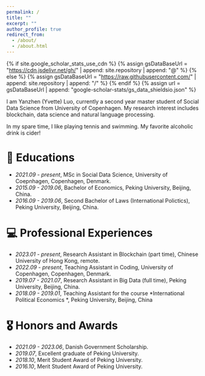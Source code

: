 ```yaml
---
permalink: /
title: ""
excerpt: ""
author_profile: true
redirect_from: 
  - /about/
  - /about.html
---
```


{% if site.google_scholar_stats_use_cdn %}
{% assign gsDataBaseUrl = "https://cdn.jsdelivr.net/gh/" | append: site.repository | append: "@" %}
{% else %}
{% assign gsDataBaseUrl = "https://raw.githubusercontent.com/" | append: site.repository | append: "/" %}
{% endif %}
{% assign url = gsDataBaseUrl | append: "google-scholar-stats/gs_data_shieldsio.json" %}

<span class='anchor' id='about-me'></span>

I am Yanzhen (Yvette) Luo, currently a second year master student of Social Data Science from University of Copenhagen. My research interest includes blockchain, data science and natural language processing.

In my spare time, I like playing tennis and swimming. My favorite alcoholic drink is cider!


# 📖 Educations
- *2021.09 - present*, MSc in Social Data Science, University of Coepnhagen, Copenhagen, Denmark. 
- *2015.09 - 2019.06*, Bachelor of Economics, Peking University, Beijing, China.
- *2016.09 - 2019.06*, Second Bachelor of Laws (International Polictics), Peking University, Beijing, China.

# 💻 Professional Experiences
- *2023.01 - present*, Research Assistant in Blockchain (part time), Chinese University of Hong Kong, remote.
- *2022.09 - present*, Teaching Assistant in Coding, University of Copenhagen, Copenhagen, Denmark.
- *2019.07 - 2021.07*, Research Assistant in Big Data (full time), Peking University, Beijing, China.
- *2018.09 - 2019.01*, Teaching Assistant for the course *International Political Economics *, Peking University, Beijing, China

# 🎖 Honors and Awards
- *2021.09 - 2023.06*, Danish Government Scholarship. 
- *2019.07*, Excellent graduate of Peking University.
- *2018.10*, Merit Student Award of Peking University.
- *2016.10*, Merit Student Award of Peking University.

<!-- # 💬 Conferences
- *2021.06*, Lorem ipsum dolor sit amet, consectetur adipiscing elit. Vivamus ornare aliquet ipsum, ac tempus justo dapibus sit amet. 
- *2021.03*, Lorem ipsum dolor sit amet, consectetur adipiscing elit. Vivamus ornare aliquet ipsum, ac tempus justo dapibus sit amet.  \| [\[video\]](https://github.com/)  -->

<!-- # 🔥 News
- *2022.02*: &nbsp;🎉🎉 Lorem ipsum dolor sit amet, consectetur adipiscing elit. Vivamus ornare aliquet ipsum, ac tempus justo dapibus sit amet. 
- *2022.02*: &nbsp;🎉🎉 Lorem ipsum dolor sit amet, consectetur adipiscing elit. Vivamus ornare aliquet ipsum, ac tempus justo dapibus sit amet. 

# 📝 Publications 

<div class='paper-box'><div class='paper-box-image'><div><div class="badge">CVPR 2016</div><img src='images/500x300.png' alt="sym" width="100%"></div></div>
<div class='paper-box-text' markdown="1">

[Deep Residual Learning for Image Recognition](https://openaccess.thecvf.com/content_cvpr_2016/papers/He_Deep_Residual_Learning_CVPR_2016_paper.pdf)

**Kaiming He**, Xiangyu Zhang, Shaoqing Ren, Jian Sun

[**Project**](https://scholar.google.com/citations?view_op=view_citation&hl=zh-CN&user=DhtAFkwAAAAJ&citation_for_view=DhtAFkwAAAAJ:ALROH1vI_8AC) <strong><span class='show_paper_citations' data='DhtAFkwAAAAJ:ALROH1vI_8AC'></span></strong>
- Lorem ipsum dolor sit amet, consectetur adipiscing elit. Vivamus ornare aliquet ipsum, ac tempus justo dapibus sit amet. 
</div>
</div>

- [Lorem ipsum dolor sit amet, consectetur adipiscing elit. Vivamus ornare aliquet ipsum, ac tempus justo dapibus sit amet](https://github.com), A, B, C, **CVPR 2020**-->


